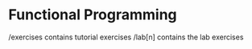 # Functional Programming

/exercises contains tutorial exercises
/lab[n] contains the lab exercises

